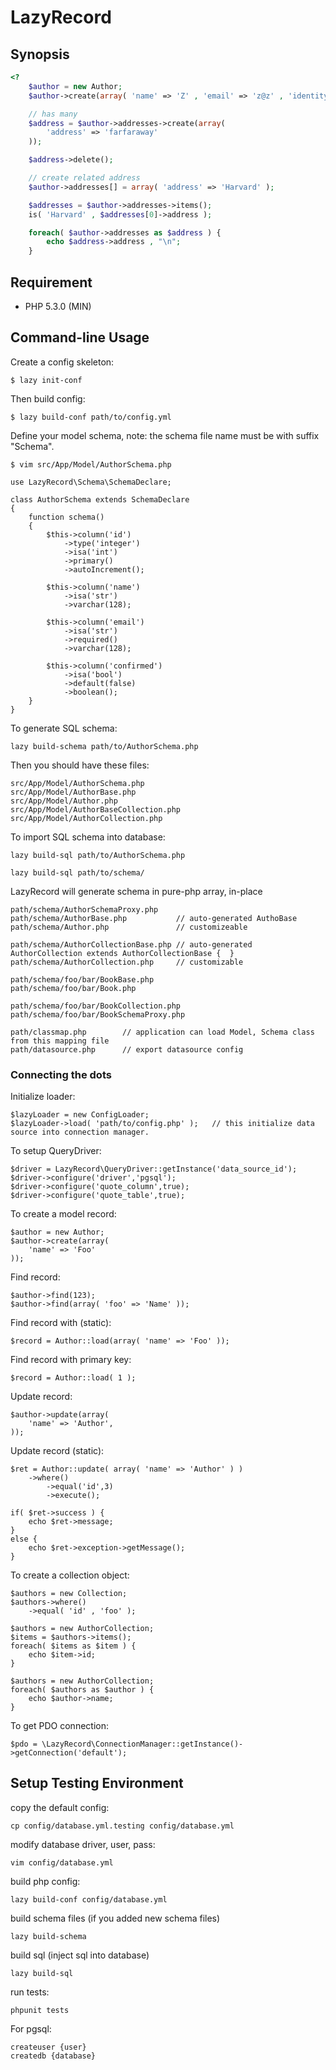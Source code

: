 LazyRecord
==========

Synopsis
--------


```php
<?
    $author = new Author;
    $author->create(array( 'name' => 'Z' , 'email' => 'z@z' , 'identity' => 'z' ));

    // has many
    $address = $author->addresses->create(array( 
        'address' => 'farfaraway'
    ));

    $address->delete();

    // create related address
    $author->addresses[] = array( 'address' => 'Harvard' );

    $addresses = $author->addresses->items();
    is( 'Harvard' , $addresses[0]->address );

    foreach( $author->addresses as $address ) {
        echo $address->address , "\n";
    }
```


Requirement
-----------
- PHP 5.3.0 (MIN) 




Command-line Usage
------------------
Create a config skeleton:

    $ lazy init-conf

Then build config:

    $ lazy build-conf path/to/config.yml

Define your model schema, note: the schema file name must be with suffix "Schema".

    $ vim src/App/Model/AuthorSchema.php

    use LazyRecord\Schema\SchemaDeclare;

    class AuthorSchema extends SchemaDeclare
    {
        function schema()
        {
            $this->column('id')
                ->type('integer')
                ->isa('int')
                ->primary()
                ->autoIncrement();

            $this->column('name')
                ->isa('str')
                ->varchar(128);

            $this->column('email')
                ->isa('str')
                ->required()
                ->varchar(128);

            $this->column('confirmed')
                ->isa('bool')
                ->default(false)
                ->boolean();
        }
    }

To generate SQL schema:

    lazy build-schema path/to/AuthorSchema.php

Then you should have these files:

    src/App/Model/AuthorSchema.php
    src/App/Model/AuthorBase.php
    src/App/Model/Author.php
    src/App/Model/AuthorBaseCollection.php
    src/App/Model/AuthorCollection.php

To import SQL schema into database:

    lazy build-sql path/to/AuthorSchema.php

    lazy build-sql path/to/schema/

LazyRecord will generate schema in pure-php array, in-place

    path/schema/AuthorSchemaProxy.php
    path/schema/AuthorBase.php           // auto-generated AuthoBase 
    path/schema/Author.php               // customizeable

    path/schema/AuthorCollectionBase.php // auto-generated AuthorCollection extends AuthorCollectionBase {  }
    path/schema/AuthorCollection.php     // customizable

    path/schema/foo/bar/BookBase.php
    path/schema/foo/bar/Book.php

    path/schema/foo/bar/BookCollection.php
    path/schema/foo/bar/BookSchemaProxy.php

    path/classmap.php        // application can load Model, Schema class from this mapping file
    path/datasource.php      // export datasource config

### Connecting the dots

Initialize loader:

    $lazyLoader = new ConfigLoader;
    $lazyLoader->load( 'path/to/config.php' );   // this initialize data source into connection manager.

To setup QueryDriver:
 
    $driver = LazyRecord\QueryDriver::getInstance('data_source_id');
    $driver->configure('driver','pgsql');
    $driver->configure('quote_column',true);
    $driver->configure('quote_table',true);

To create a model record:

    $author = new Author;
    $author->create(array(
        'name' => 'Foo'
    ));

Find record:
    
    $author->find(123);
    $author->find(array( 'foo' => 'Name' ));

Find record with (static):

    $record = Author::load(array( 'name' => 'Foo' ));

Find record with primary key:

    $record = Author::load( 1 );

Update record:

    $author->update(array(  
        'name' => 'Author',
    ));

Update record (static):

    $ret = Author::update( array( 'name' => 'Author' ) )
        ->where()
            ->equal('id',3)
            ->execute();

    if( $ret->success ) {
        echo $ret->message;
    }
    else {
        echo $ret->exception->getMessage();
    }

To create a collection object:

    $authors = new Collection;
    $authors->where()
        ->equal( 'id' , 'foo' );

    $authors = new AuthorCollection;
    $items = $authors->items();
    foreach( $items as $item ) {
        echo $item->id;
    }

    $authors = new AuthorCollection;
    foreach( $authors as $author ) {
        echo $author->name;
    }


To get PDO connection:

    $pdo = \LazyRecord\ConnectionManager::getInstance()->getConnection('default');



Setup Testing Environment
-------------------------
copy the default config:

    cp config/database.yml.testing config/database.yml

modify database driver, user, pass:

    vim config/database.yml

build php config:

    lazy build-conf config/database.yml

build schema files (if you added new schema files)

    lazy build-schema

build sql (inject sql into database)

    lazy build-sql

run tests:

    phpunit tests


For pgsql:

    createuser {user}
    createdb {database}

